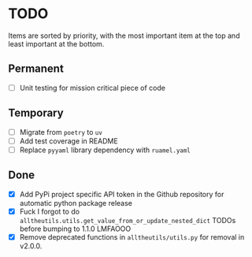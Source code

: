 # TODO

<!-- All tasks are completed! -->

Items are sorted by priority, with the most important item at the top and least important at the bottom.

## Permanent

- [ ] Unit testing for mission critical piece of code

## Temporary

- [ ] Migrate from `poetry` to `uv`
- [ ] Add test coverage in README
- [ ] Replace `pyyaml` library dependency with `ruamel.yaml`

## Done

- [x] Add PyPi project specific API token in the Github repository for automatic python package release
- [x] Fuck I forgot to do `alltheutils.utils.get_value_from_or_update_nested_dict` TODOs before bumping to 1.1.0 LMFAOOO
- [x] Remove deprecated functions in `alltheutils/utils.py` for removal in v2.0.0.
